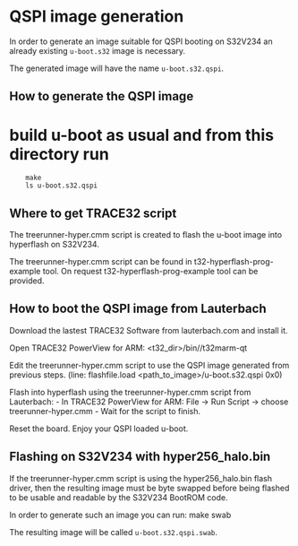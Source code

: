 QSPI image generation
=====================

In order to generate an image suitable for QSPI booting on S32V234 an already
existing `u-boot.s32` image is necessary.

The generated image will have the name `u-boot.s32.qspi`.

How to generate the QSPI image
------------------------------
# build u-boot as usual and from this directory run
		make
		ls u-boot.s32.qspi
		
Where to get TRACE32 script
---------------------------
The treerunner-hyper.cmm script is created to flash the u-boot image
into hyperflash on S32V234.

The treerunner-hyper.cmm script can be found in t32-hyperflash-prog-example tool.
On request t32-hyperflash-prog-example tool can be provided.

How to boot the QSPI image from Lauterbach
------------------------------------------
Download the lastest TRACE32 Software from lauterbach.com and install it.

Open TRACE32 PowerView for ARM:
		<t32_dir>/bin/<machine>/t32marm-qt
		
Edit the treerunner-hyper.cmm script to use the QSPI image generated from 
previous steps. (line: flashfile.load <path_to_image>/u-boot.s32.qspi 0x0)

Flash into hyperflash using the treerunner-hyper.cmm script from Lauterbach:
	- In TRACE32 PowerView for ARM: File -> Run Script 
										 -> choose treerunner-hyper.cmm
	- Wait for the script to finish.
	
Reset the board. Enjoy your QSPI loaded u-boot.

Flashing on S32V234 with hyper256_halo.bin
------------------------------------------
If the treerunner-hyper.cmm script is using the hyper256_halo.bin flash driver,
then the resulting image must be byte swapped before being flashed to be usable
and readable by the S32V234 BootROM code.

In order to generate such an image you can run:
		make swab

The resulting image will be called `u-boot.s32.qspi.swab`.
